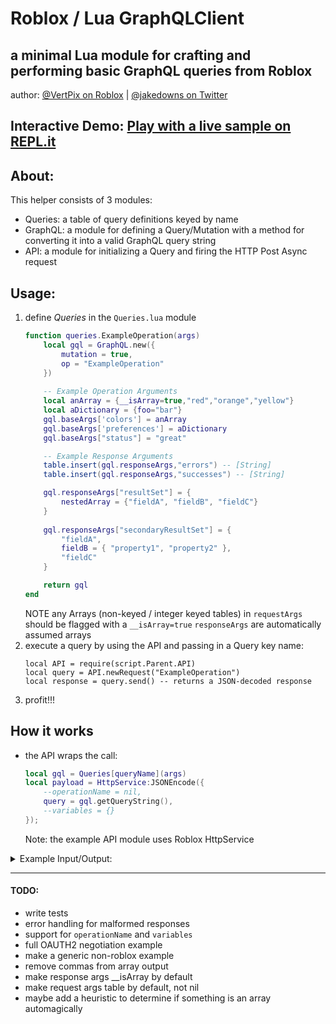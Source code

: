 # Roblox / Lua GraphQLClient
## a minimal Lua module for crafting and performing basic GraphQL queries from Roblox
author: [@VertPix on Roblox](https://www.roblox.com/users/414726123/profile) | [@jakedowns on Twitter](https://twitter.com/jakedowns)

## **Interactive Demo**: [Play with a live sample on REPL.it](https://repl.it/@jakedowns/ArcticUprightRobots)

## About: 
This helper consists of 3 modules:
- Queries: a table of query definitions keyed by name
- GraphQL: a module for defining a Query/Mutation with a method for converting it into a valid GraphQL query string
- API: a module for initializing a Query and firing the HTTP Post Async request

## Usage:
1. define *Queries* in the `Queries.lua` module
	```lua
	function queries.ExampleOperation(args)
		local gql = GraphQL.new({
			mutation = true,
			op = "ExampleOperation"
		})
		
		-- Example Operation Arguments
		local anArray = {__isArray=true,"red","orange","yellow"}
		local aDictionary = {foo="bar"}
		gql.baseArgs['colors'] = anArray
		gql.baseArgs['preferences'] = aDictionary
		gql.baseArgs["status"] = "great"

		-- Example Response Arguments
		table.insert(gql.responseArgs,"errors") -- [String]
		table.insert(gql.responseArgs,"successes") -- [String]

		gql.responseArgs["resultSet"] = {
			nestedArray = {"fieldA", "fieldB", "fieldC"}
		}
		
		gql.responseArgs["secondaryResultSet"] = {
			"fieldA",
			fieldB = { "property1", "property2" },
			"fieldC" 
		}

		return gql
	end
	```
	NOTE 
	any Arrays (non-keyed / integer keyed tables) in `requestArgs` should be flagged with a `__isArray=true` 
	`responseArgs` are automatically assumed arrays
2. execute a query by using the API and passing in a Query key name:
	```
	local API = require(script.Parent.API)
	local query = API.newRequest("ExampleOperation")
	local response = query.send() -- returns a JSON-decoded response
	```
3. profit!!!

## How it works
- the API wraps the call:
	```lua
	local gql = Queries[queryName](args)
	local payload = HttpService:JSONEncode({
		--operationName = nil,
		query = gql.getQueryString(),
		--variables = {}
	});
	```
	Note: the example API module uses Roblox HttpService

<details><summary>Example Input/Output:</summary>

### Input
```lua
-- Instance of GraphQL.new({mutation:<bool>,op:<string>})
{
  base = "ExampleOperation", -- todo: rename this to operation / operationName
  mutation = true, -- a bool flag

  getQueryString = <function 1>, -- the string builder fn
  parts = {}, -- gets populated by string builder
  
  -- todo rename this to operation or request arguments
  baseArgs = {
    colors = { "red", "orange", "yellow", __isArray = true},
    preferences = {foo = "bar"},
    status = "great"
  },  
  
  responseArgs = { "errors", "successes",
    __isArray = true,
    resultSet = {
      nestedArray = { "fieldA", "fieldB", "fieldC",
        __isArray = true
      }
    },
    secondaryResultSet = { "fieldA", "fieldC",
      __isArray = true,
      fieldB = { "property1", "property2",
        __isArray = true
      }
    }
  }
}
```
### Output
`-- todo don't need to output commas in array here (;`
```graphql
mutation {
  ExampleOperation(
    status: "great"
    colors: ["red", "orange", "yellow"]
    preferences: { foo: "bar" }
  ) {
    errors
    successes
    secondaryResultSet {
      fieldA
      fieldC
      fieldB {
        property1
        property2
      }
    }
    resultSet {
      nestedArray {
        fieldA
        fieldB
        fieldC
      }
    }
  }
}
```

</details>


---

#### TODO:
- write tests
- error handling for malformed responses
- support for `operationName` and `variables`
- full OAUTH2 negotiation example
- make a generic non-roblox example
- remove commas from array output
- make response args __isArray by default
- make request args table by default, not nil
- maybe add a heuristic to determine if something is an array automagically

